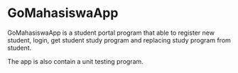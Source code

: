# GoMahasiswaApp
GoMahasiswaApp is a student portal program that able to register new student, login, get student study program and replacing study program from student.

The app is also contain a unit testing program.
